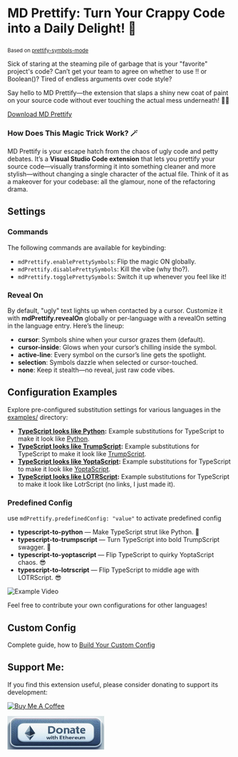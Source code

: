 # MD Prettify: Turn Your Crappy Code into a Daily Delight! 🎉
<sub>Based on [prettify-symbols-mode](https://github.com/siegebell/vsc-prettify-symbols-mode)</sub>

Sick of staring at the steaming pile of garbage that is your "favorite" project's code? 
Can’t get your team to agree on whether to use !! or Boolean()? 
Tired of endless arguments over code style? 


Say hello to MD Prettify—the extension that slaps a shiny new coat of paint on your source code without ever touching the actual mess underneath! 🎨✨
 
[Download MD Prettify](https://marketplace.visualstudio.com/items?itemName=drboria.md-prettify)

### How Does This Magic Trick Work? 🪄

MD Prettify is your escape hatch from the chaos of ugly code and petty debates. 
It’s a **Visual Studio Code extension** that lets you prettify your source code—visually transforming it into something cleaner and more stylish—without changing a single character of the actual file. 
Think of it as a makeover for your codebase: all the glamour, none of the refactoring drama.

## Settings

### Commands

The following commands are available for keybinding:
* `mdPrettify.enablePrettySymbols`: Flip the magic ON globally.
* `mdPrettify.disablePrettySymbols`: Kill the vibe (why tho?).
* `mdPrettify.togglePrettySymbols`: Switch it up whenever you feel like it!

### Reveal On

By default, "ugly" text lights up when contacted by a cursor. 
Customize it with **mdPrettify.revealOn** globally or per-language with a revealOn setting in the language entry. Here’s the lineup:

*  **cursor**: Symbols shine when your cursor grazes them (default).
*  **cursor-inside**: Glows when your cursor’s chilling inside the symbol.
*  **active-line**: Every symbol on the cursor’s line gets the spotlight.
*  **selection**: Symbols dazzle when selected or cursor-touched.
*  **none**: Keep it stealth—no reveal, just raw code vibes.

## Configuration Examples

Explore pre-configured substitution settings for various languages in the [examples/](./examples) directory:


*   **[TypeScript looks like Python](./examples/typescript-to-python.json):** Example substitutions for TypeScript to make it look like [Python](https://docs.python.org/3/tutorial/index.html).
*   **[TypeScript looks like TrumpScript](./examples/typescript-to-python.json):** Example substitutions for TypeScript to make it look like [TrumpScript](https://github.com/samshadwell/TrumpScript).
*   **[TypeScript looks like YoptaScript](./examples/typescript-to-yoptascript.json):** Example substitutions for TypeScript to make it look like [YoptaScript](https://github.com/samgozman/YoptaScript).
*   **[TypeScript looks like LOTRScript](./examples/typescript-to-LOTRScript.json):** Example substitutions for TypeScript to make it look like LotrScript (no links, I just made it).

### Predefined Config
use ```mdPrettify.predefinedConfig: "value"``` to activate predefined config

* **typescript-to-python** — Make TypeScript strut like Python. 🐍
* **typescript-to-trumpscript** — Turn TypeScript into bold TrumpScript swagger. 🦁
* **typescript-to-yoptascript** — Flip TypeScript to quirky YoptaScript chaos. 😎
* **typescript-to-lotrscript** — Flip TypeScript to middle age with LOTRScript. 😎

![Example Video](./examples/example.gif)

Feel free to contribute your own configurations for other languages!


## Custom Config

Complete guide, how to [Build Your Custom Config](./examples/custom-config.md)

## Support Me:

If you find this extension useful, please consider donating to support its development:

<a href="https://www.buymeacoffee.com/miki_du" target="_blank"><img src="https://cdn.buymeacoffee.com/buttons/v2/default-yellow.png" alt="Buy Me A Coffee" style="height: 60px !important;width: 217px !important;" ></a>

<a href="https://etherscan.io/address/0x1A3471C0Fa1b8512b5423d3Bd715560639AF04Ea" target="_blank"><img src="img/eth.png" alt="Donate with Ethereum" style="height: 75px !important;width: 217px !important;" ></a>
